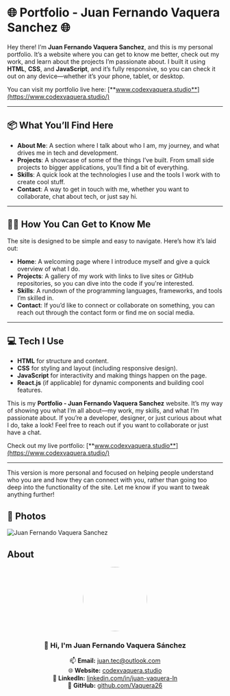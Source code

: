 # 🌐 **Portfolio - Juan Fernando Vaquera Sanchez** 🌐

Hey there! I’m **Juan Fernando Vaquera Sanchez**, and this is my personal portfolio. It’s a website where you can get to know me better, check out my work, and learn about the projects I’m passionate about. I built it using **HTML**, **CSS**, and **JavaScript**, and it’s fully responsive, so you can check it out on any device—whether it’s your phone, tablet, or desktop.

You can visit my portfolio live here: [**www.codexvaquera.studio**](https://www.codexvaquera.studio/)

---

## 📦 **What You’ll Find Here**
- **About Me**: A section where I talk about who I am, my journey, and what drives me in tech and development.
- **Projects**: A showcase of some of the things I’ve built. From small side projects to bigger applications, you’ll find a bit of everything.
- **Skills**: A quick look at the technologies I use and the tools I work with to create cool stuff.
- **Contact**: A way to get in touch with me, whether you want to collaborate, chat about tech, or just say hi.

---

## 🧑‍💻 **How You Can Get to Know Me**
The site is designed to be simple and easy to navigate. Here’s how it’s laid out:
- **Home**: A welcoming page where I introduce myself and give a quick overview of what I do.
- **Projects**: A gallery of my work with links to live sites or GitHub repositories, so you can dive into the code if you're interested.
- **Skills**: A rundown of the programming languages, frameworks, and tools I’m skilled in.
- **Contact**: If you’d like to connect or collaborate on something, you can reach out through the contact form or find me on social media.

---

## 💻 **Tech I Use**
- **HTML** for structure and content.
- **CSS** for styling and layout (including responsive design).
- **JavaScript** for interactivity and making things happen on the page.
- **React.js** (if applicable) for dynamic components and building cool features.

This is my **Portfolio - Juan Fernando Vaquera Sanchez** website. It’s my way of showing you what I’m all about—my work, my skills, and what I’m passionate about. If you’re a developer, designer, or just curious about what I do, take a look! Feel free to reach out if you want to collaborate or just have a chat.

Check out my live portfolio: [**www.codexvaquera.studio**](https://www.codexvaquera.studio/)

---

This version is more personal and focused on helping people understand who you are and how they can connect with you, rather than going too deep into the functionality of the site. Let me know if you want to tweak anything further!
## 📸  Photos

![Juan Fernando Vaquera Sanchez](https://firebasestorage.googleapis.com/v0/b/vaquera-github.firebasestorage.app/o/Juan-Fernando-Vaquera-Sanchez-Images%2FPortfolio.jpeg?alt=media&token=68b2e1f8-3265-433b-a28c-474d4e703bae)

## About
<div align="center">
  <img src="https://firebasestorage.googleapis.com/v0/b/vaquera-github.firebasestorage.app/o/Juan-Fernando-Vaquera-Sanchez-Images%2FJuan%20Fernando%20Vaquera.PNG?alt=media&token=35ba9787-1dd1-41ac-a253-d7eacb022247" width="150" style="border-radius:50%;">

  ### 👋 Hi, I'm **Juan Fernando Vaquera Sánchez**  

  📫 **Email:** [juan.tec@outlook.com](mailto:juan.tec@outlook.com)  
  🌐 **Website:** [codexvaquera.studio](https://www.codexvaquera.studio/)  
  💼 **LinkedIn:** [linkedin.com/in/juan-vaquera-ln](https://www.linkedin.com/in/juan-vaquera-ln/)  
  🐙 **GitHub:** [github.com/Vaquera26](https://github.com/Vaquera26)  
  
</div>
